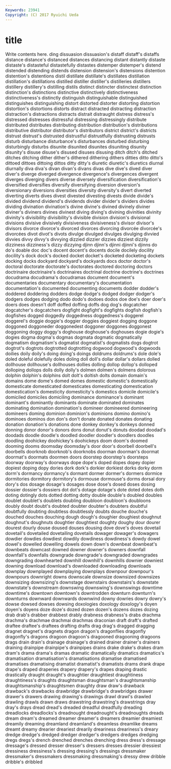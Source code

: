 ```yaml
---
Keywords: 23941 
Copyright: (C) 2017 Ryuichi Ueda
---
```


# title

Write contents here.
ding
dissuasion dissuasion's distaff distaff's distaffs distance distance's distanced distances distancing
distant distantly distaste distaste's distasteful distastefully distastes distemper distemper's distend
distended distending distends distension distension's distensions distention distention's distentions distil
distillate distillate's distillates distillation distillation's distillations distilled distiller distiller's distilleries
distillers distillery distillery's distilling distils distinct distincter distinctest distinction distinction's
distinctions distinctive distinctively distinctiveness distinctiveness's distinctly distinguish distinguishable distinguished distinguishes
distinguishing distort distorted distorter distorting distortion distortion's distortions distorts distract
distracted distracting distraction distraction's distractions distracts distrait distraught distress distress's
distressed distresses distressful distressing distressingly distribute distributed distributes distributing distribution
distribution's distributions distributive distributor distributor's distributors district district's districts distrust
distrust's distrusted distrustful distrustfully distrusting distrusts disturb disturbance disturbance's disturbances
disturbed disturbing disturbingly disturbs disunite disunited disunites disuniting disunity disunity's
disuse disuse's disused disuses disusing ditch ditch's ditched ditches ditching
dither dither's dithered dithering dithers ditties ditto ditto's dittoed dittoes
dittoing dittos ditty ditty's diuretic diuretic's diuretics diurnal diurnally diva
diva's divan divan's divans divas dive dive's dived diver diver's
diverge diverged divergence divergence's divergences divergent diverges diverging divers diverse
diversely diversification diversification's diversified diversifies diversify diversifying diversion diversion's diversionary
diversions diversities diversity diversity's divert diverted diverting diverts dives divest
divested divesting divests divide divide's divided dividend dividend's dividends divider
divider's dividers divides dividing divination divination's divine divine's divined divinely
diviner diviner's diviners divines divinest diving diving's divining divinities divinity
divinity's divisibility divisibility's divisible division division's divisional divisions divisive divisively
divisiveness divisiveness's divisor divisor's divisors divorce divorce's divorced divorces divorcing
divorcée divorcée's divorcées divot divot's divots divulge divulged divulges divulging
divvied divvies divvy divvy's divvying dizzied dizzier dizzies dizziest dizzily
dizziness dizziness's dizzy dizzying djinn djinn's djinni djinni's djinns do
do's doable doc doc's docent docent's docents docile docilely docility
docility's dock dock's docked docket docket's docketed docketing dockets docking
docks dockyard dockyard's dockyards docs doctor doctor's doctoral doctorate doctorate's
doctorates doctored doctoring doctors doctrinaire doctrinaire's doctrinaires doctrinal doctrine doctrine's
doctrines docudrama docudrama's docudramas document document's documentaries documentary documentary's documentation
documentation's documented documenting documents dodder dodder's doddered doddering dodders dodge
dodge's dodged dodger dodger's dodgers dodges dodging dodo dodo's dodoes
dodos doe doe's doer doer's doers does doesn't doff doffed
doffing doffs dog dog's dogcatcher dogcatcher's dogcatchers dogfight dogfight's dogfights
dogfish dogfish's dogfishes dogged doggedly doggedness doggedness's doggerel doggerel's doggie
doggie's doggier doggies doggiest dogging doggone doggoned doggoneder doggonedest doggoner
doggones doggonest doggoning doggy doggy's doghouse doghouse's doghouses dogie dogie's
dogies dogma dogma's dogmas dogmata dogmatic dogmatically dogmatism dogmatism's dogmatist
dogmatist's dogmatists dogs dogtrot dogtrot's dogtrots dogtrotted dogtrotting dogwood dogwood's
dogwoods doilies doily doily's doing doing's doings doldrums doldrums's dole
dole's doled doleful dolefully doles doling doll doll's dollar dollar's
dollars dolled dollhouse dollhouse's dollhouses dollies dolling dollop dollop's dolloped
dolloping dollops dolls dolly dolly's dolmen dolmen's dolmens dolorous dolphin
dolphin's dolphins dolt dolt's doltish dolts domain domain's domains dome
dome's domed domes domestic domestic's domestically domesticate domesticated domesticates domesticating
domestication domestication's domesticity domesticity's domestics domicile domicile's domiciled domiciles domiciling
dominance dominance's dominant dominant's dominantly dominants dominate dominated dominates dominating
domination domination's domineer domineered domineering domineers doming dominion dominion's dominions
domino domino's dominoes dominos don don's don't donate donated donates
donating donation donation's donations done donkey donkey's donkeys donned donning
donor donor's donors dons donut donut's donuts doodad doodad's doodads
doodle doodle's doodled doodler doodler's doodlers doodles doodling doohickey doohickey's
doohickeys doom doom's doomed dooming dooms doomsday doomsday's door door's
doorbell doorbell's doorbells doorknob doorknob's doorknobs doorman doorman's doormat doormat's
doormats doormen doors doorstep doorstep's doorsteps doorway doorway's doorways dope
dope's doped dopes dopey dopier dopiest doping dopy dories dork
dork's dorkier dorkiest dorks dorky dorm dorm's dormancy dormancy's dormant
dormer dormer's dormers dormice dormitories dormitory dormitory's dormouse dormouse's dorms
dorsal dory dory's dos dosage dosage's dosages dose dose's dosed
doses dosing dossier dossier's dossiers dot dot's dotage dotage's dote
doted dotes doth doting dotingly dots dotted dotting dotty double
double's doubled doubles doublet doublet's doublets doubling doubloon doubloon's doubloons
doubly doubt doubt's doubted doubter doubter's doubters doubtful doubtfully doubting
doubtless doubtlessly doubts douche douche's douched douches douching dough dough's
doughier doughiest doughnut doughnut's doughnuts doughtier doughtiest doughty doughy dour
dourer dourest dourly douse doused douses dousing dove dove's doves
dovetail dovetail's dovetailed dovetailing dovetails dowager dowager's dowagers dowdier dowdies
dowdiest dowdily dowdiness dowdiness's dowdy dowel dowel's dowelled dowelling dowels
down down's downbeat downbeat's downbeats downcast downed downer downer's downers
downfall downfall's downfalls downgrade downgrade's downgraded downgrades downgrading downhearted downhill
downhill's downhills downier downiest downing download download's downloaded downloading downloads
downplay downplayed downplaying downplays downpour downpour's downpours downright downs downscale
downsize downsized downsizes downsizing downsizing's downstage downstairs downstairs's downstate downstate's
downstream downswing downswing's downswings downtime downtime's downtown downtown's downtrodden downturn
downturn's downturns downward downwards downwind downy dowries dowry dowry's dowse
dowsed dowses dowsing doxologies doxology doxology's doyen doyen's doyens doze
doze's dozed dozen dozen's dozens dozes dozing drab drab's drabber
drabbest drably drabness drabness's drabs drachma drachma's drachmae drachmai drachmas
draconian draft draft's drafted draftee draftee's draftees drafting drafts drag
drag's dragged dragging dragnet dragnet's dragnets dragon dragon's dragonflies dragonfly
dragonfly's dragons dragoon dragoon's dragooned dragooning dragoons drags drain drain's
drainage drainage's drained drainer drainer's drainers draining drainpipe drainpipe's drainpipes
drains drake drake's drakes dram dram's drama drama's dramas dramatic
dramatically dramatics dramatics's dramatisation dramatisation's dramatisations dramatise dramatised dramatises dramatising
dramatist dramatist's dramatists drams drank drape drape's draped draperies drapery
drapery's drapes draping drastic drastically draught draught's draughtier draughtiest draughtiness
draughtiness's draughts draughtsman draughtsman's draughtsmanship draughtsmanship's draughtsmen draughty draw draw's
drawback drawback's drawbacks drawbridge drawbridge's drawbridges drawer drawer's drawers drawing
drawing's drawings drawl drawl's drawled drawling drawls drawn draws drawstring
drawstring's drawstrings dray dray's drays dread dread's dreaded dreadful dreadfully
dreading dreadlocks dreadlocks's dreadnought dreadnought's dreadnoughts dreads dream dream's dreamed
dreamer dreamer's dreamers dreamier dreamiest dreamily dreaming dreamland dreamland's dreamless
dreamlike dreams dreamt dreamy drearier dreariest drearily dreariness dreariness's dreary
dredge dredge's dredged dredger dredger's dredgers dredges dredging dregs dregs's
drench drenched drenches drenching dress dress's dressage dressage's dressed dresser
dresser's dressers dresses dressier dressiest dressiness dressiness's dressing dressing's dressings
dressmaker dressmaker's dressmakers dressmaking dressmaking's dressy drew dribble dribble's dribbled
